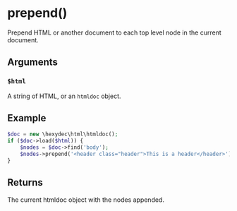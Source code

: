 # prepend()

Prepend HTML or another document to each top level node in the current document.

## Arguments

### `$html`

A string of HTML, or an `htmldoc` object.

## Example

```php
$doc = new \hexydec\html\htmldoc();
if ($doc->load($html)) {
	$nodes = $doc->find('body');
	$nodes->prepend('<header class="header">This is a header</header>');
}
```

## Returns

The current htmldoc object with the nodes appended.

